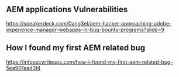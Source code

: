 ## AEM applications Vulnerabilities
https://speakerdeck.com/0ang3el/aem-hacker-approaching-adobe-experience-manager-webapps-in-bug-bounty-programs?slide=9

## How I found my first AEM related bug
https://infosecwriteups.com/how-i-found-my-first-aem-related-bug-5ea901aad3f4





